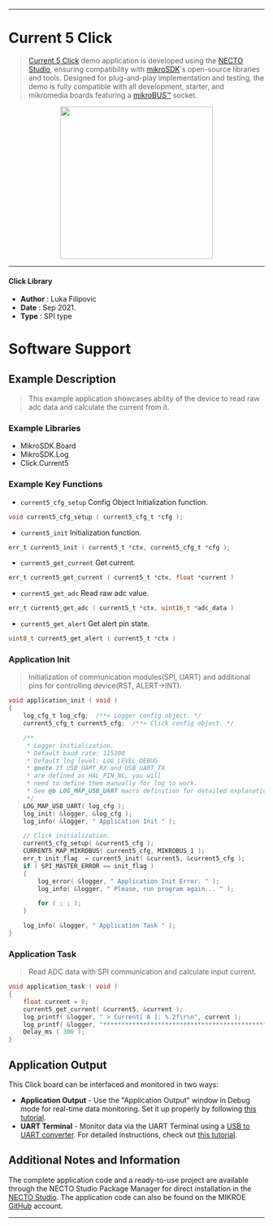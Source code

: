 
---
# Current 5 Click

> [Current 5 Click](https://www.mikroe.com/?pid_product=MIKROE-4953) demo application is developed using
the [NECTO Studio](https://www.mikroe.com/necto), ensuring compatibility with [mikroSDK](https://www.mikroe.com/mikrosdk)'s
open-source libraries and tools. Designed for plug-and-play implementation and testing, the demo is fully compatible with
all development, starter, and mikromedia boards featuring a [mikroBUS&trade;](https://www.mikroe.com/mikrobus) socket.

<p align="center">
  <img src="https://www.mikroe.com/?pid_product=MIKROE-4953&image=1" height=300px>
</p>

---

#### Click Library

- **Author**        : Luka Filipovic
- **Date**          : Sep 2021.
- **Type**          : SPI type

# Software Support

## Example Description

> This example application showcases ability of the device
to read raw adc data and calculate the current from it.

### Example Libraries

- MikroSDK.Board
- MikroSDK.Log
- Click.Current5

### Example Key Functions

- `current5_cfg_setup` Config Object Initialization function.
```c
void current5_cfg_setup ( current5_cfg_t *cfg );
```

- `current5_init` Initialization function.
```c
err_t current5_init ( current5_t *ctx, current5_cfg_t *cfg );
```

- `current5_get_current` Get current.
```c
err_t current5_get_current ( current5_t *ctx, float *current )
```

- `current5_get_adc` Read raw adc value.
```c
err_t current5_get_adc ( current5_t *ctx, uint16_t *adc_data )
```

- `current5_get_alert` Get alert pin state.
```c
uint8_t current5_get_alert ( current5_t *ctx )
```

### Application Init

> Initialization of communication modules(SPI, UART) and 
additional pins for controlling device(RST, ALERT->INT).

```c
void application_init ( void )
{
    log_cfg_t log_cfg;  /**< Logger config object. */
    current5_cfg_t current5_cfg;  /**< Click config object. */

    /** 
     * Logger initialization.
     * Default baud rate: 115200
     * Default log level: LOG_LEVEL_DEBUG
     * @note If USB_UART_RX and USB_UART_TX 
     * are defined as HAL_PIN_NC, you will 
     * need to define them manually for log to work. 
     * See @b LOG_MAP_USB_UART macro definition for detailed explanation.
     */
    LOG_MAP_USB_UART( log_cfg );
    log_init( &logger, &log_cfg );
    log_info( &logger, " Application Init " );

    // Click initialization.
    current5_cfg_setup( &current5_cfg );
    CURRENT5_MAP_MIKROBUS( current5_cfg, MIKROBUS_1 );
    err_t init_flag  = current5_init( &current5, &current5_cfg );
    if ( SPI_MASTER_ERROR == init_flag )
    {
        log_error( &logger, " Application Init Error. " );
        log_info( &logger, " Please, run program again... " );

        for ( ; ; );
    }

    log_info( &logger, " Application Task " );
}
```

### Application Task

> Read ADC data with SPI communication and calculate input current.

```c
void application_task ( void )
{
    float current = 0;
    current5_get_current( &current5, &current );
    log_printf( &logger, " > Current[ A ]: %.2f\r\n", current );
    log_printf( &logger, "*************************************************\r\n" );
    Delay_ms ( 300 );
}
```

## Application Output

This Click board can be interfaced and monitored in two ways:
- **Application Output** - Use the "Application Output" window in Debug mode for real-time data monitoring.
Set it up properly by following [this tutorial](https://www.youtube.com/watch?v=ta5yyk1Woy4).
- **UART Terminal** - Monitor data via the UART Terminal using
a [USB to UART converter](https://www.mikroe.com/click/interface/usb?interface*=uart,uart). For detailed instructions,
check out [this tutorial](https://help.mikroe.com/necto/v2/Getting%20Started/Tools/UARTTerminalTool).

## Additional Notes and Information

The complete application code and a ready-to-use project are available through the NECTO Studio Package Manager for 
direct installation in the [NECTO Studio](https://www.mikroe.com/necto). The application code can also be found on
the MIKROE [GitHub](https://github.com/MikroElektronika/mikrosdk_click_v2) account.

---
